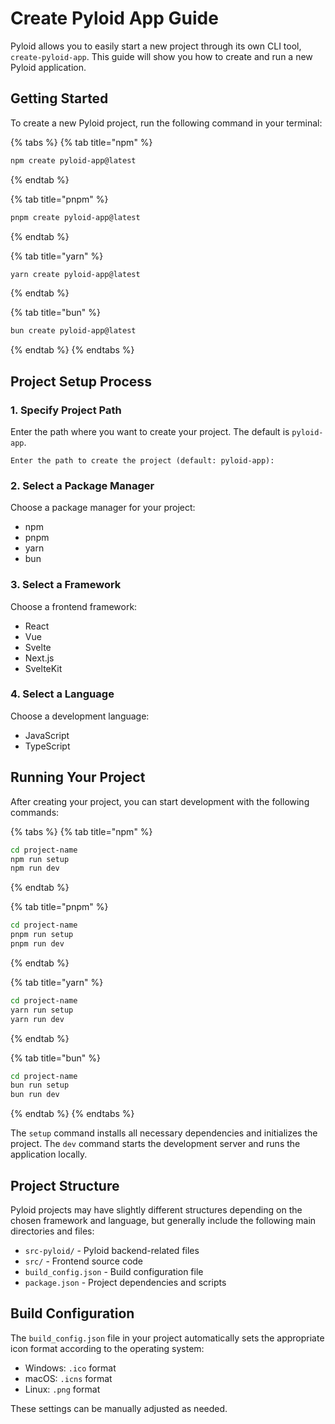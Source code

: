 # Create Pyloid App Guide

Pyloid allows you to easily start a new project through its own CLI tool, `create-pyloid-app`. This guide will show you how to create and run a new Pyloid application.

## Getting Started

To create a new Pyloid project, run the following command in your terminal:

{% tabs %}
{% tab title="npm" %}
```bash
npm create pyloid-app@latest
```
{% endtab %}

{% tab title="pnpm" %}
```bash
pnpm create pyloid-app@latest
```
{% endtab %}

{% tab title="yarn" %}
```bash
yarn create pyloid-app@latest
```
{% endtab %}

{% tab title="bun" %}
```bash
bun create pyloid-app@latest
```
{% endtab %}
{% endtabs %}

## Project Setup Process

### 1. Specify Project Path

Enter the path where you want to create your project. The default is `pyloid-app`.

```
Enter the path to create the project (default: pyloid-app):
```

### 2. Select a Package Manager

Choose a package manager for your project:

- npm
- pnpm
- yarn
- bun

### 3. Select a Framework

Choose a frontend framework:

- React
- Vue
- Svelte
- Next.js
- SvelteKit

### 4. Select a Language

Choose a development language:

- JavaScript
- TypeScript

## Running Your Project

After creating your project, you can start development with the following commands:

{% tabs %}
{% tab title="npm" %}
```bash
cd project-name
npm run setup
npm run dev
```
{% endtab %}

{% tab title="pnpm" %}
```bash
cd project-name
pnpm run setup
pnpm run dev
```
{% endtab %}

{% tab title="yarn" %}
```bash
cd project-name
yarn run setup
yarn run dev
```
{% endtab %}

{% tab title="bun" %}
```bash
cd project-name
bun run setup
bun run dev
```
{% endtab %}
{% endtabs %}

The `setup` command installs all necessary dependencies and initializes the project.
The `dev` command starts the development server and runs the application locally.

## Project Structure

Pyloid projects may have slightly different structures depending on the chosen framework and language, but generally include the following main directories and files:

- `src-pyloid/` - Pyloid backend-related files
- `src/` - Frontend source code
- `build_config.json` - Build configuration file
- `package.json` - Project dependencies and scripts

## Build Configuration

The `build_config.json` file in your project automatically sets the appropriate icon format according to the operating system:

- Windows: `.ico` format
- macOS: `.icns` format
- Linux: `.png` format

These settings can be manually adjusted as needed.

